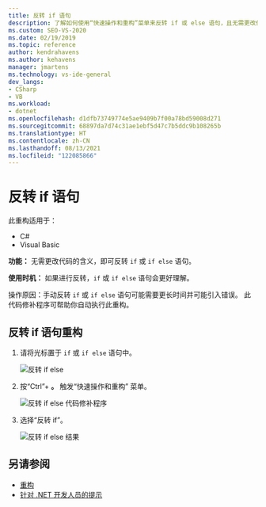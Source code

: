 ```yaml
---
title: 反转 if 语句
description: 了解如何使用“快速操作和重构”菜单来反转 if 或 else 语句，且无需更改代码的含义。
ms.custom: SEO-VS-2020
ms.date: 02/19/2019
ms.topic: reference
author: kendrahavens
ms.author: kehavens
manager: jmartens
ms.technology: vs-ide-general
dev_langs:
- CSharp
- VB
ms.workload:
- dotnet
ms.openlocfilehash: d1dfb73749774e5ae9409b7f00a78bd59008d271
ms.sourcegitcommit: 68897da7d74c31ae1ebf5d47c7b5ddc9b108265b
ms.translationtype: HT
ms.contentlocale: zh-CN
ms.lasthandoff: 08/13/2021
ms.locfileid: "122085866"
---
```

# <a name="invert-if-statement"></a>反转 if 语句

此重构适用于：

- C#
- Visual Basic

**功能：** 无需更改代码的含义，即可反转 `if` 或 `if else` 语句。

**使用时机：** 如果进行反转，`if` 或 `if else` 语句会更好理解。

操作原因：手动反转 `if` 或 `if else` 语句可能需要更长时间并可能引入错误。 此代码修补程序可帮助你自动执行此重构。

## <a name="invert-if-statement-refactoring"></a>反转 if 语句重构

1. 请将光标置于 `if` 或 `if else` 语句中。

    ![反转 if else](media/invert-if.png)

2. 按“Ctrl”+ **。** 触发“快速操作和重构”  菜单。

    ![反转 if else 代码修补程序](media/invert-if-codefix.png)

3. 选择“反转 if”。

    ![反转 if else 结果](media/invert-if-codefix-result.png)

## <a name="see-also"></a>另请参阅

- [重构](../refactoring-in-visual-studio.md)
- [针对 .NET 开发人员的提示](../csharp-developer-productivity.md)
